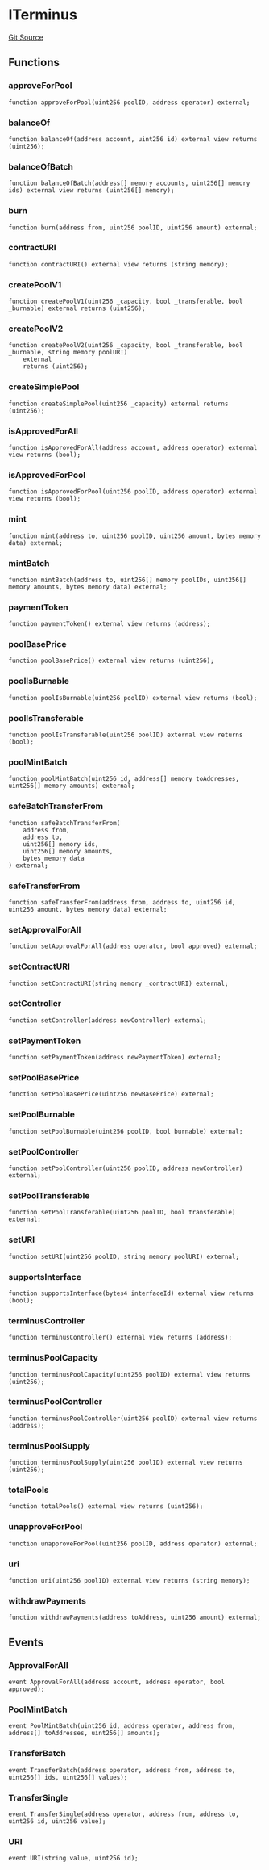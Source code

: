 # ITerminus
[Git Source](https://github.com/G7DAO/protocol/blob/874893f46ced0a2b968b4e0f586d9ae4b81435ce/contracts/security/terminus/interfaces/ITerminus.sol)


## Functions
### approveForPool


```solidity
function approveForPool(uint256 poolID, address operator) external;
```

### balanceOf


```solidity
function balanceOf(address account, uint256 id) external view returns (uint256);
```

### balanceOfBatch


```solidity
function balanceOfBatch(address[] memory accounts, uint256[] memory ids) external view returns (uint256[] memory);
```

### burn


```solidity
function burn(address from, uint256 poolID, uint256 amount) external;
```

### contractURI


```solidity
function contractURI() external view returns (string memory);
```

### createPoolV1


```solidity
function createPoolV1(uint256 _capacity, bool _transferable, bool _burnable) external returns (uint256);
```

### createPoolV2


```solidity
function createPoolV2(uint256 _capacity, bool _transferable, bool _burnable, string memory poolURI)
    external
    returns (uint256);
```

### createSimplePool


```solidity
function createSimplePool(uint256 _capacity) external returns (uint256);
```

### isApprovedForAll


```solidity
function isApprovedForAll(address account, address operator) external view returns (bool);
```

### isApprovedForPool


```solidity
function isApprovedForPool(uint256 poolID, address operator) external view returns (bool);
```

### mint


```solidity
function mint(address to, uint256 poolID, uint256 amount, bytes memory data) external;
```

### mintBatch


```solidity
function mintBatch(address to, uint256[] memory poolIDs, uint256[] memory amounts, bytes memory data) external;
```

### paymentToken


```solidity
function paymentToken() external view returns (address);
```

### poolBasePrice


```solidity
function poolBasePrice() external view returns (uint256);
```

### poolIsBurnable


```solidity
function poolIsBurnable(uint256 poolID) external view returns (bool);
```

### poolIsTransferable


```solidity
function poolIsTransferable(uint256 poolID) external view returns (bool);
```

### poolMintBatch


```solidity
function poolMintBatch(uint256 id, address[] memory toAddresses, uint256[] memory amounts) external;
```

### safeBatchTransferFrom


```solidity
function safeBatchTransferFrom(
    address from,
    address to,
    uint256[] memory ids,
    uint256[] memory amounts,
    bytes memory data
) external;
```

### safeTransferFrom


```solidity
function safeTransferFrom(address from, address to, uint256 id, uint256 amount, bytes memory data) external;
```

### setApprovalForAll


```solidity
function setApprovalForAll(address operator, bool approved) external;
```

### setContractURI


```solidity
function setContractURI(string memory _contractURI) external;
```

### setController


```solidity
function setController(address newController) external;
```

### setPaymentToken


```solidity
function setPaymentToken(address newPaymentToken) external;
```

### setPoolBasePrice


```solidity
function setPoolBasePrice(uint256 newBasePrice) external;
```

### setPoolBurnable


```solidity
function setPoolBurnable(uint256 poolID, bool burnable) external;
```

### setPoolController


```solidity
function setPoolController(uint256 poolID, address newController) external;
```

### setPoolTransferable


```solidity
function setPoolTransferable(uint256 poolID, bool transferable) external;
```

### setURI


```solidity
function setURI(uint256 poolID, string memory poolURI) external;
```

### supportsInterface


```solidity
function supportsInterface(bytes4 interfaceId) external view returns (bool);
```

### terminusController


```solidity
function terminusController() external view returns (address);
```

### terminusPoolCapacity


```solidity
function terminusPoolCapacity(uint256 poolID) external view returns (uint256);
```

### terminusPoolController


```solidity
function terminusPoolController(uint256 poolID) external view returns (address);
```

### terminusPoolSupply


```solidity
function terminusPoolSupply(uint256 poolID) external view returns (uint256);
```

### totalPools


```solidity
function totalPools() external view returns (uint256);
```

### unapproveForPool


```solidity
function unapproveForPool(uint256 poolID, address operator) external;
```

### uri


```solidity
function uri(uint256 poolID) external view returns (string memory);
```

### withdrawPayments


```solidity
function withdrawPayments(address toAddress, uint256 amount) external;
```

## Events
### ApprovalForAll

```solidity
event ApprovalForAll(address account, address operator, bool approved);
```

### PoolMintBatch

```solidity
event PoolMintBatch(uint256 id, address operator, address from, address[] toAddresses, uint256[] amounts);
```

### TransferBatch

```solidity
event TransferBatch(address operator, address from, address to, uint256[] ids, uint256[] values);
```

### TransferSingle

```solidity
event TransferSingle(address operator, address from, address to, uint256 id, uint256 value);
```

### URI

```solidity
event URI(string value, uint256 id);
```

